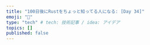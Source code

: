 ```yaml
---
title: "100日後にRustをちょっと知ってる人になる: [Day 34]"
emoji: "🦀"
type: "tech" # tech: 技術記事 / idea: アイデア
topics: []
published: false
---
```

